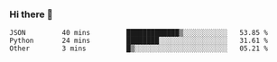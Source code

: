 ### Hi there 👋

<!--START_SECTION:waka-->

```text
JSON         40 mins         █████████████▒░░░░░░░░░░░   53.85 %
Python       24 mins         ████████░░░░░░░░░░░░░░░░░   31.61 %
Other        3 mins          █▒░░░░░░░░░░░░░░░░░░░░░░░   05.21 %
```

<!--END_SECTION:waka-->
<!--
**Boombag0607/Boombag0607** is a ✨ _special_ ✨ repository because its `README.md` (this file) appears on your GitHub profile.

Here are some ideas to get you started:

- 🔭 I’m currently working on ...
- 🌱 I’m currently learning ...
- 👯 I’m looking to collaborate on ...
- 🤔 I’m looking for help with ...
- 💬 Ask me about ...
- 📫 How to reach me: ...
- 😄 Pronouns: ...
- ⚡ Fun fact: ...
-->

